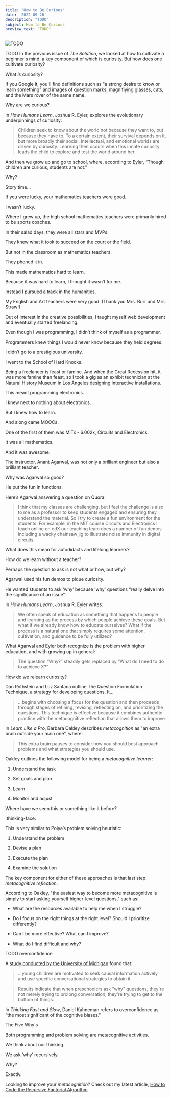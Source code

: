 ```yaml
---
title: "How to Be Curious" 
date: '2022-09-26'
description: "TODO" 
subject: How to Be Curious
preview_text: “TODO"
---
```


![TODO](./jarednielsen-TODO.png)

TODO 
In the previous issue of _The Solution_, we looked at how to cultivate a beginner's mind, a key component of which is curiosity. But how does one cultivate curiosity? 

What _is_ curiosity? 

If you Google it, you'll find definitions such as "a strong desire to know or learn something" and images of question marks, magnifiying glasses, cats, and the Mars rover of the same name. 



Why are we curious?

In _How Humans Learn_, Joshua R. Eyler, explores the evolutionary underpinnings of curiosity: 

> Children seek to know about the world not because they want to, but because they have to. To a certain extent, their survival depends on it, but more broadly their social, intellectual, and emotional worlds are driven by curiosity. Learning then occurs when this innate curiosity leads the child to explore and test the world around her. 

And then we grow up and go to school, where, according to Eyler, “Though children are curious, students are not.”

Why?

Story time...

If you were lucky, your mathematics teachers were good.

I wasn’t lucky. 

Where I grew up, the high school mathematics teachers were primarily hired to be sports coaches. 

In their salad days, they were all stars and MVPs. 

They knew what it took to succeed on the court or the field.

But not in the classroom as mathematics teachers.

They phoned it in. 

This made mathematics hard to learn.

Because it was hard to learn, I thought it wasn’t for me.

Instead I pursued a track in the humanities.

My English and Art teachers were very good. (Thank you Mrs. Burr and Mrs. Straw!)

Out of interest in the creative possibilities, I taught myself web development and eventually started freelancing.

Even though I was programming, I didn’t think of myself as a programmer.

Programmers knew things I would never know because they held degrees. 

I didn’t go to a prestigious university.

I went to the School of Hard Knocks.

Being a freelancer is feast or famine. And when the Great Recession hit, it was more famine than feast, so I took a gig as an exhibit technician at the Natural History Museum in Los Angeles designing interactive installations. 

This meant programming electronics.

I knew next to nothing about electronics.

But I knew how to learn.

And along came MOOCs.

One of the first of them was MITx - 6.002x, Circuits and Electronics.

It was all mathematics.

And it was awesome.

The instructor, Anant Agarwal, was not only a brilliant engineer but also a brilliant teacher. 

Why was Agarwal so good?

He put the fun in functions.

Here’s Agarwal answering a question on Quora:

> I think that my classes are challenging, but I feel the challenge is also to me as a professor to keep students engaged and ensuring they understand the material. So I try to create a fun environment for the students. For example, in the MIT course Circuits and Electronics I teach online on edX our teaching team does a number of fun demos including a wacky chainsaw jig to illustrate noise immunity in digital circuits. 

What does this mean for autodidacts and lifelong learners? 

How do we learn without a teacher? 

Perhaps the question to ask is not what or how, but why?

Agarwal used his fun demos to pique curiosity. 

He wanted students to ask ‘why’ because 'why' questions “really delve into the significance of an issue”.

In _How Humans Learn_, Joshua R. Eyler writes: 

> We often speak of education as something that happens to people and learning as the process by which people achieve these goals. But what if we already know how to educate ourselves? What if the process is a natural one that simply requires some attention, cultivation, and guidance to be fully utilized?

What Agarwal and Eyler both recognize is the problem with higher education, and with growing up in general: 

> The question “Why?” steadily gets replaced by “What do I need to do to achieve X?”

How do we relearn curiosity? 

Dan Rothstein and Luz Santana outline The Question Formulation Technique, a strategy for developing questions. It...

> ...begins with choosing a focus for the question and then proceeds through stages of refining, revising, reflecting on, and prioritizing the questions. This technique is effective because it combines authentic practice with the metacognitive reflection that allows them to improve. 

In _Learn Like a Pro_, Barbara Oakley describes _metacognition_ as "an extra brain outside your main one", where:

> This extra brain pauses to consider how you should best approach problems and what strategies you should use. 

Oakley outlines the following model for being a _metacognitive learner_:

1. Understand the task

2. Set goals and plan

3. Learn

4. Monitor and adjust

Where have we seen this or something like it before? 

:thinking-face:

This is very similar to Polya’s problem solving heuristic:

1. Understand the problem

2. Devise a plan

3. Execute the plan

4. Examine the solution

The key component for either of these approaches is that last step: _metacognitive reflection_. 

According to Oakley, "the easiest way to become more metacognitive is simply to start asking yourself higher-level questions," such as: 

* What are the resources available to help me when I struggle?

* Do I focus on the right things at the right level? Should I prioritize differently? 

* Can I be more effective? What can I improve? 

* What do I find difficult and why? 

TODO overconfidence


A [study conducted by the University of Michigan](https://srcd.onlinelibrary.wiley.com/doi/10.1111/j.1467-8624.2009.01356.x) found that:

> ...young children are motivated to seek causal information actively and use specific conversational strategies to obtain it.


> Results indicate that when preschoolers ask "why" questions, they're not merely trying to prolong conversation, they're trying to get to the bottom of things.

In _Thinking Fast and Slow_, Daniel Kahneman refers to overconfidence as “the most significant of the cognitive biases." 


The Five Why's







Both programming and problem solving are metacognitive activities. 

We think about our thinking. 

We ask ‘why’ recursively. 

Why? 

Exactly.

Looking to improve your _metacognition_? Check out my latest article, [How to Code the Recursive Factorial Algorithm](TODO)